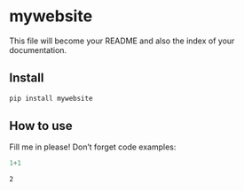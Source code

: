 # mywebsite


<!-- WARNING: THIS FILE WAS AUTOGENERATED! DO NOT EDIT! -->

This file will become your README and also the index of your
documentation.

## Install

``` sh
pip install mywebsite
```

## How to use

Fill me in please! Don’t forget code examples:

``` python
1+1
```

    2
